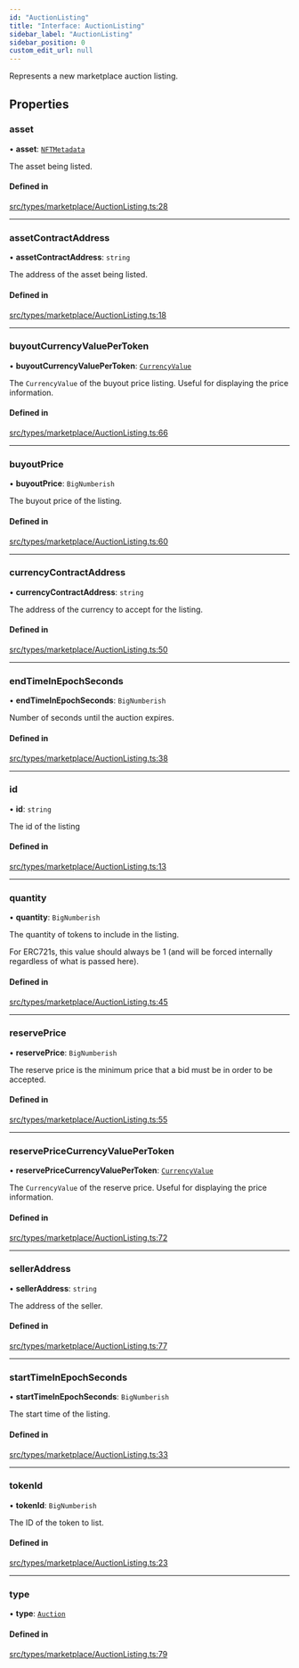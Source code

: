 ```yaml
---
id: "AuctionListing"
title: "Interface: AuctionListing"
sidebar_label: "AuctionListing"
sidebar_position: 0
custom_edit_url: null
---
```


Represents a new marketplace auction listing.

## Properties

### asset

• **asset**: [`NFTMetadata`](NFTMetadata)

The asset being listed.

#### Defined in

[src/types/marketplace/AuctionListing.ts:28](https://github.com/PrasoonPratham/nftlabs-sdk-ts/blob/3077f6d/src/types/marketplace/AuctionListing.ts#L28)

---

### assetContractAddress

• **assetContractAddress**: `string`

The address of the asset being listed.

#### Defined in

[src/types/marketplace/AuctionListing.ts:18](https://github.com/PrasoonPratham/nftlabs-sdk-ts/blob/3077f6d/src/types/marketplace/AuctionListing.ts#L18)

---

### buyoutCurrencyValuePerToken

• **buyoutCurrencyValuePerToken**: [`CurrencyValue`](CurrencyValue)

The `CurrencyValue` of the buyout price listing.
Useful for displaying the price information.

#### Defined in

[src/types/marketplace/AuctionListing.ts:66](https://github.com/PrasoonPratham/nftlabs-sdk-ts/blob/3077f6d/src/types/marketplace/AuctionListing.ts#L66)

---

### buyoutPrice

• **buyoutPrice**: `BigNumberish`

The buyout price of the listing.

#### Defined in

[src/types/marketplace/AuctionListing.ts:60](https://github.com/PrasoonPratham/nftlabs-sdk-ts/blob/3077f6d/src/types/marketplace/AuctionListing.ts#L60)

---

### currencyContractAddress

• **currencyContractAddress**: `string`

The address of the currency to accept for the listing.

#### Defined in

[src/types/marketplace/AuctionListing.ts:50](https://github.com/PrasoonPratham/nftlabs-sdk-ts/blob/3077f6d/src/types/marketplace/AuctionListing.ts#L50)

---

### endTimeInEpochSeconds

• **endTimeInEpochSeconds**: `BigNumberish`

Number of seconds until the auction expires.

#### Defined in

[src/types/marketplace/AuctionListing.ts:38](https://github.com/PrasoonPratham/nftlabs-sdk-ts/blob/3077f6d/src/types/marketplace/AuctionListing.ts#L38)

---

### id

• **id**: `string`

The id of the listing

#### Defined in

[src/types/marketplace/AuctionListing.ts:13](https://github.com/PrasoonPratham/nftlabs-sdk-ts/blob/3077f6d/src/types/marketplace/AuctionListing.ts#L13)

---

### quantity

• **quantity**: `BigNumberish`

The quantity of tokens to include in the listing.

For ERC721s, this value should always be 1 (and will be forced internally regardless of what is passed here).

#### Defined in

[src/types/marketplace/AuctionListing.ts:45](https://github.com/PrasoonPratham/nftlabs-sdk-ts/blob/3077f6d/src/types/marketplace/AuctionListing.ts#L45)

---

### reservePrice

• **reservePrice**: `BigNumberish`

The reserve price is the minimum price that a bid must be in order to be accepted.

#### Defined in

[src/types/marketplace/AuctionListing.ts:55](https://github.com/PrasoonPratham/nftlabs-sdk-ts/blob/3077f6d/src/types/marketplace/AuctionListing.ts#L55)

---

### reservePriceCurrencyValuePerToken

• **reservePriceCurrencyValuePerToken**: [`CurrencyValue`](CurrencyValue)

The `CurrencyValue` of the reserve price.
Useful for displaying the price information.

#### Defined in

[src/types/marketplace/AuctionListing.ts:72](https://github.com/PrasoonPratham/nftlabs-sdk-ts/blob/3077f6d/src/types/marketplace/AuctionListing.ts#L72)

---

### sellerAddress

• **sellerAddress**: `string`

The address of the seller.

#### Defined in

[src/types/marketplace/AuctionListing.ts:77](https://github.com/PrasoonPratham/nftlabs-sdk-ts/blob/3077f6d/src/types/marketplace/AuctionListing.ts#L77)

---

### startTimeInEpochSeconds

• **startTimeInEpochSeconds**: `BigNumberish`

The start time of the listing.

#### Defined in

[src/types/marketplace/AuctionListing.ts:33](https://github.com/PrasoonPratham/nftlabs-sdk-ts/blob/3077f6d/src/types/marketplace/AuctionListing.ts#L33)

---

### tokenId

• **tokenId**: `BigNumberish`

The ID of the token to list.

#### Defined in

[src/types/marketplace/AuctionListing.ts:23](https://github.com/PrasoonPratham/nftlabs-sdk-ts/blob/3077f6d/src/types/marketplace/AuctionListing.ts#L23)

---

### type

• **type**: [`Auction`](../enums/ListingType#auction)

#### Defined in

[src/types/marketplace/AuctionListing.ts:79](https://github.com/PrasoonPratham/nftlabs-sdk-ts/blob/3077f6d/src/types/marketplace/AuctionListing.ts#L79)
